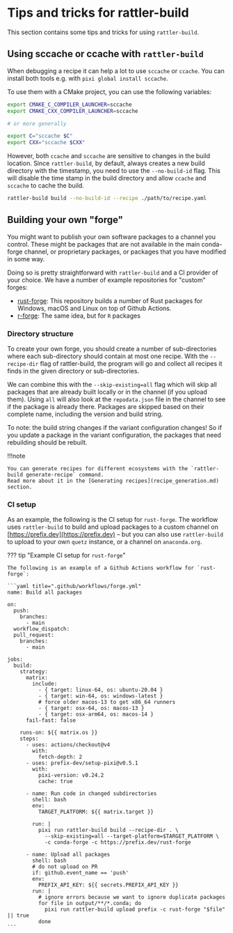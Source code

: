 # Tips and tricks for rattler-build

This section contains some tips and tricks for using `rattler-build`.

## Using sccache or ccache with `rattler-build`

When debugging a recipe it can help a lot to use `sccache` or `ccache`. You can
install both tools e.g. with `pixi global install sccache`.

To use them with a CMake project, you can use the following variables:

```sh
export CMAKE_C_COMPILER_LAUNCHER=sccache
export CMAKE_CXX_COMPILER_LAUNCHER=sccache

# or more generally

export C="sccache $C"
export CXX="sccache $CXX"
```

However, both `ccache` and `sccache` are sensitive to changes in the build
location. Since `rattler-build`, by default, always creates a new build
directory with the timestamp, you need to use the `--no-build-id` flag. This
will disable the time stamp in the build directory and allow `ccache` and
`sccache` to cache the build.

```sh
rattler-build build --no-build-id --recipe ./path/to/recipe.yaml
```

## Building your own "forge"

You might want to publish your own software packages to a channel you control.
These might be packages that are not available in the main conda-forge channel,
or proprietary packages, or packages that you have modified in some way.

Doing so is pretty straightforward with `rattler-build` and a CI provider of
your choice. We have a number of example repositories for "custom" forges:

- [rust-forge](https://github.com/wolfv/rust-forge): This repository builds a
  number of Rust packages for Windows, macOS and Linux on top of Github Actions.
- [r-forge](https://github.com/wolfv/r-forge): The same idea, but for `R`
  packages

### Directory structure

To create your own forge, you should create a number of sub-directories where
each sub-directory should contain at most one recipe. With the `--recipe-dir`
flag of rattler-build, the program will go and collect all recipes it finds in
the given directory or sub-directories.

We can combine this with the `--skip-existing=all` flag which will skip all
packages that are already built locally or in the channel (if you upload them).
Using `all` will also look at the `repodata.json` file in the channel to see if
the package is already there. Packages are skipped based on their complete name,
including the version and build string.

To note: the build string changes if the variant configuration changes! So if
you update a package in the variant configuration, the packages that need
rebuilding should be rebuilt.

!!!note

    You can generate recipes for different ecosystems with the `rattler-build generate-recipe` command.
    Read more about it in the [Generating recipes](recipe_generation.md) section.

### CI setup

As an example, the following is the CI setup for `rust-forge`. The workflow uses
`rattler-build` to build and upload packages to a custom channel on
[https://prefix.dev](https://prefix.dev) – but you can also use `rattler-build`
to upload to your own `quetz` instance, or a channel on `anaconda.org`.

??? tip "Example CI setup for `rust-forge`"

    The following is an example of a Github Actions workflow for `rust-forge`:

    ```yaml title=".github/workflows/forge.yml"
    name: Build all packages

    on:
      push:
        branches:
          - main
      workflow_dispatch:
      pull_request:
        branches:
          - main

    jobs:
      build:
        strategy:
          matrix:
            include:
              - { target: linux-64, os: ubuntu-20.04 }
              - { target: win-64, os: windows-latest }
              # force older macos-13 to get x86_64 runners
              - { target: osx-64, os: macos-13 }
              - { target: osx-arm64, os: macos-14 }
          fail-fast: false

        runs-on: ${{ matrix.os }}
        steps:
          - uses: actions/checkout@v4
            with:
              fetch-depth: 2
          - uses: prefix-dev/setup-pixi@v0.5.1
            with:
              pixi-version: v0.24.2
              cache: true

          - name: Run code in changed subdirectories
            shell: bash
            env:
              TARGET_PLATFORM: ${{ matrix.target }}

            run: |
              pixi run rattler-build build --recipe-dir . \
                --skip-existing=all --target-platform=$TARGET_PLATFORM \
                -c conda-forge -c https://prefix.dev/rust-forge

          - name: Upload all packages
            shell: bash
            # do not upload on PR
            if: github.event_name == 'push'
            env:
              PREFIX_API_KEY: ${{ secrets.PREFIX_API_KEY }}
            run: |
              # ignore errors because we want to ignore duplicate packages
              for file in output/**/*.conda; do
                pixi run rattler-build upload prefix -c rust-forge "$file" || true
              done
    ```
